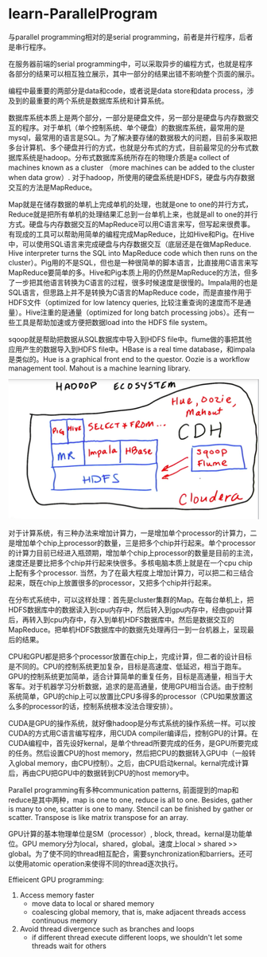 # learn-ParallelProgram

与parallel programming相对的是serial programming，前者是并行程序，后者是串行程序。
 
在服务器前端的serial programming中，可以采取异步的编程方式，也就是程序各部分的结果可以相互独立展示，其中一部分的结果出错不影响整个页面的展示。
 
编程中最重要的两部分是data和code，或者说是data store和data process，涉及到的最重要的两个系统是数据库系统和计算系统。

数据库系统本质上是两个部分，一部分是硬盘文件，另一部分是硬盘与内存数据交互的程序。对于单机（单个控制系统、单个硬盘）的数据库系统，最常用的是mysql，最常用的语言是SQL。为了解决要存储的数据极大的问题，目前多采取把多台计算机、多个硬盘并行的方式，也就是分布式的方式，目前最常见的分布式数据库系统是hadoop。分布式数据库系统所存在的物理介质是a collect of machines known as a cluster （more machines can be added to the cluster when data grow）. 对于hadoop，所使用的硬盘系统是HDFS，硬盘与内存数据交互的方法是MapReduce。

Map就是在储存数据的单机上完成单机的处理，也就是one to one的并行方式，Reduce就是把所有单机的处理结果汇总到一台单机上来，也就是all to one的并行方式。硬盘与内存数据交互的MapReduce可以用C语言来写，但写起来很费事。有现成的工具可以帮助用简单的编程完成MapReduce，比如Hive和Pig。在Hive中，可以使用SQL语言来完成硬盘与内存数据交互（底层还是在做MapReduce. Hive interpreter turns the SQL into MapReduce code which then runs on the cluster）。Pig用的不是SQL，但也是一种很简单的脚本语言，比直接用C语言来写MapReduce要简单的多。Hive和Pig本质上用的仍然是MapReduce的方法，但多了一步把其他语言转换为C语言的过程，很多时候速度是很慢的。Impala用的也是SQL语言，但思路上并不是转换为C语言的MapReduce code，而是直接作用于HDFS文件（optimized for low latency queries, 比较注重查询的速度而不是通量）。Hive注重的是通量（optimized for long batch processing jobs）。还有一些工具是帮助加速或方便把数据load into the HDFS file system。

sqoop就是帮助把数据从SQL数据库中导入到HDFS file中。flume做的事把其他应用产生的数据导入到HDFS file中。HBase is a real time database，和impala是类似的。Hue is a graphical front end to the questor. Oozie is a workflow management tool. Mahout is a machine learning library. 

![Hadoop ecosystem](images/CDH.png)

对于计算系统，有三种办法来增加计算力，一是增加单个processor的计算力，二是增加单个chip上processor的数量，三是把多个chip并行起来。单个processor的计算力目前已经进入瓶颈期，增加单个chip上processor的数量是目前的主流，速度还是要比把多个chip并行起来快很多。多核电脑本质上就是在一个cpu chip上配有多个processor. 当然，为了在最大程度上增加计算力，可以把二和三结合起来，既在chip上放置很多的processor，又把多个chip并行起来。

在分布式系统中，可以这样处理：首先是cluster集群的Map。在每台单机上，把HDFS数据库中的数据读入到cpu内存中，然后转入到gpu内存中，经由gpu计算后，再转入到cpu内存中，存入到单机HDFS数据库中。然后是数据交互的MapReduce。把单机HDFS数据库中的数据先处理再归一到一台机器上，呈现最后的结果。

CPU和GPU都是把多个processor放置在chip上，完成计算，但二者的设计目标是不同的。CPU的控制系统更加复杂，目标是高速度、低延迟，相当于跑车。GPU的控制系统更加简单，适合计算简单的重复任务，目标是高通量，相当于大客车。对于机器学习分析数据，追求的是高通量，使用GPU相当合适。由于控制系统简单，GPU的chip上可以放置比CPU多得多的processor（CPU如果放置这么多的processor的话，控制系统根本没法合理安排）。

CUDA是GPU的操作系统，就好像hadoop是分布式系统的操作系统一样。可以按CUDA的方式用C语言编写程序，用CUDA compiler编译后，控制GPU的计算。在CUDA编程中，首先设好kernal，是单个thread所要完成的任务，是GPU所要完成的任务。然后设置CPU的host memory，然后把CPU的数据转入GPU中（一般转入global memory，由CPU控制）。之后，由CPU启动kernal。kernal完成计算后，再由CPU把GPU中的数据转到CPU的host memory中。

Parallel programming有多种communication patterns, 前面提到的map和reduce是其中两种，map is one to one, reduce is all to one. Besides, gather is many to one, scatter is one to many. Stencil can be finished by gather or scatter. Transpose is like matrix transpose for an array. 

GPU计算的基本物理单位是SM（processor）, block, thread。kernal是功能单位。GPU memory分为local，shared，global。速度上local > shared >> global。为了使不同的thread相互配合，需要synchronization和barriers。还可以使用atomic operation来使得不同的thread逐次执行。

Effieicent GPU programming:

1. Access memory faster
    * move data to local or shared memory
    * coalescing global memory, that is, make adjacent threads access continuous memory
2. Avoid thread divergence such as branches and loops
    * if different thread execute different loops, we shouldn't let some threads wait for others
